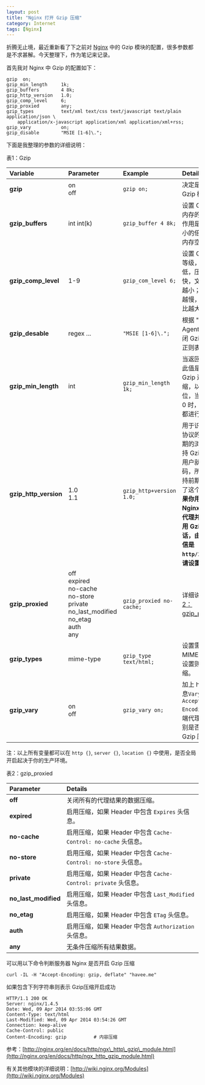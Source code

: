 ```yaml
---
layout: post
title: "Nginx 打开 Gzip 压缩"
category: Internet
tags: [Nginx]
---
```


折腾无止境，最近重新看了下之前对 [Nginx](http://nginx.org) 中的 Gzip 模块的配置，很多参数都是不求甚解。今天整理下，作为笔记来记录。

首先我对 Nginx 中 Gzip 的配置如下：

    gzip  on;
    gzip_min_length     1k;
    gzip_buffers        4 8k;
    gzip_http_version   1.0;
    gzip_comp_level     6;
    gzip_proxied        any;
    gzip_types          text/xml text/css text/javascript text/plain application/json \
        application/x-javascript application/xml application/xml+rss;
    gzip_vary           on;
    gzip_disable        "MSIE [1-6]\.";

<!-- more -->

下面是我整理的参数的详细说明：

表1：Gzip

|Variable|Parameter|Example|Details|
|:---|:---|:---|:---|
|**gzip**|on<br>off|`gzip on;`|决定是否开启 Gzip 模块。|
|**gzip\_buffers**|int int(k)|`gzip_buffer 4 8k;`|设置 Gzip 申请内存的大小，其作用是按照块大小的倍数来申请内存空间。|
|**gzip\_comp\_level**|1-9|`gzip_com_level 6;`|设置 Gzip 压缩等级，等级越低，压缩速度越快，文件压缩比越小；反之速度越慢，文件压缩比越大。|
|**gzip_desable**|regex ...|`"MSIE [1-6]\.";`|根据 "User-Agent" 头来关闭 Gzip，可用正则表达式。|
|**gzip\_min\_length**|int|`gzip_min_length 1k;`|当返回内容大于此值是才开启 Gzip 进行压缩，以 k 为单位，当值设置为 0 时，所有页面都进行压缩。|
|**gzip\_http\_version**|1.0<br>1.1|`gzip_http+version 1.0;`|用于识别 http 协议的版本，早期的浏览器不支持 Gzip 压缩，用户就会看到乱码，所以为了支持前期版本加上了这个选项，**如果你用了 Nginx 的反向代理并期望也启用 Gzip 压缩的话，由于末端通信是 `http/1.0`，故请设置为 `1.0`**。|
|**gzip\_proxied**|off<br>expired<br>no-cache<br>no-store<br>private<br>no\_last\_modified<br>no\_etag<br>auth<br>any|`gzip_proxied no-cache;`|详细说明见[表格2：gzip\_proxied](#gzip_proxied)。|
|**gzip\_types**|mime-type|`gzip_type text/html;`|设置需要压缩的 MIME 类型，不设置则不进行压缩。|
|**gzip\_vary**|on<br>off|`gzip_vary on;`|加上 http 头信息`Vary: Accept-Encoding`给后端代理服务器识别是否启用 Gzip 压缩。|

注：以上所有变量都可以在 `http {}`, `server {}`, `location {}` 中使用，是否全局开启起决于你的生产环境。

<p id=gzip_proxied>表2：gzip_proxied</p>

|**Parameter**|**Details**|
|:---|:---|
|**off**|关闭所有的代理结果的数据压缩。|
|**expired**|启用压缩，如果 Header 中包含 `Expires` 头信息。|
|**no-cache**|启用压缩，如果 Header 中包含 `Cache-Control: no-cache` 头信息。|
|**no-store**|启用压缩，如果 Header 中包含 `Cache-Control: no-store` 头信息。|
|**private**|启用压缩，如果 Header 中包含 `Cache-Control: private` 头信息。|
|**no\_last\_modified**|启用压缩，如果 Header 中包含 `Last_Modified` 头信息。|
|**no_etag**|启用压缩，如果 Header 中包含 `ETag` 头信息。|
|**auth**|启用压缩，如果 Header 中包含 `Authorization` 头信息。|
|**any**|无条件压缩所有结果数据。|

可以用以下命令判断服务器 Nginx 是否开启 Gzip 压缩

    curl -IL -H "Accept-Encoding: gzip, deflate" "havee.me"

如果包含下列字符串则表示 Gzip压缩开启成功

    HTTP/1.1 200 OK
    Server: nginx/1.4.5
    Date: Wed, 09 Apr 2014 03:55:06 GMT
    Content-Type: text/html
    Last-Modified: Wed, 09 Apr 2014 03:54:26 GMT
    Connection: keep-alive
    Cache-Control: public
    Content-Encoding: gzip          # 内容压缩

参考：[http://nginx.org/en/docs/http/ngx\_http\_gzip\_module.html](http://nginx.org/en/docs/http/ngx_http_gzip_module.html)

有关其他模块的详细说明：[http://wiki.nginx.org/Modules](http://wiki.nginx.org/Modules)
